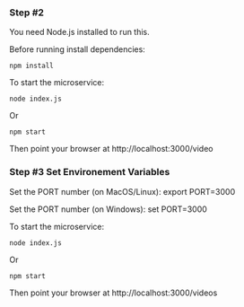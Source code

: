 ### Step #2

You need Node.js installed to run this.

Before running install dependencies:

    npm install

To start the microservice:

    node index.js

Or 

    npm start

Then point your browser at http://localhost:3000/video


### Step #3 Set Environement Variables

Set the PORT number (on MacOS/Linux):
    export PORT=3000

Set the PORT number (on Windows):
    set PORT=3000

To start the microservice:

    node index.js

Or 

    npm start

Then point your browser at http://localhost:3000/videos